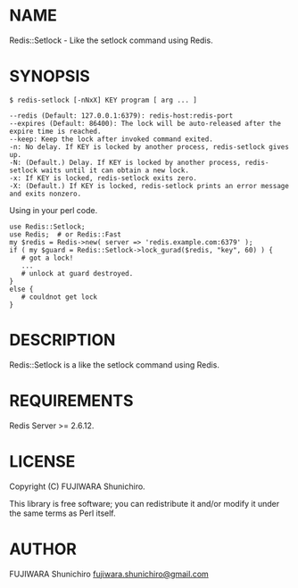 # NAME

Redis::Setlock - Like the setlock command using Redis.

# SYNOPSIS

    $ redis-setlock [-nNxX] KEY program [ arg ... ]

    --redis (Default: 127.0.0.1:6379): redis-host:redis-port
    --expires (Default: 86400): The lock will be auto-released after the expire time is reached.
    --keep: Keep the lock after invoked command exited.
    -n: No delay. If KEY is locked by another process, redis-setlock gives up.
    -N: (Default.) Delay. If KEY is locked by another process, redis-setlock waits until it can obtain a new lock.
    -x: If KEY is locked, redis-setlock exits zero.
    -X: (Default.) If KEY is locked, redis-setlock prints an error message and exits nonzero.



Using in your perl code.

    use Redis::Setlock;
    use Redis;  # or Redis::Fast
    my $redis = Redis->new( server => 'redis.example.com:6379' );
    if ( my $guard = Redis::Setlock->lock_gurad($redis, "key", 60) ) {
       # got a lock!
       ...
       # unlock at guard destroyed.
    }
    else {
       # couldnot get lock
    }



# DESCRIPTION

Redis::Setlock is a like the setlock command using Redis.

# REQUIREMENTS

Redis Server >= 2.6.12.

# LICENSE

Copyright (C) FUJIWARA Shunichiro.

This library is free software; you can redistribute it and/or modify
it under the same terms as Perl itself.

# AUTHOR

FUJIWARA Shunichiro <fujiwara.shunichiro@gmail.com>
